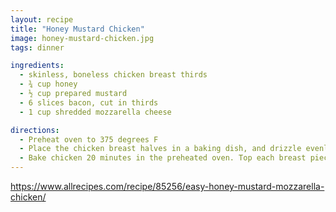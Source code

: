 ```yaml
---
layout: recipe
title: "Honey Mustard Chicken"
image: honey-mustard-chicken.jpg
tags: dinner

ingredients:
  - skinless, boneless chicken breast thirds
  - ¾ cup honey
  - ½ cup prepared mustard
  - 6 slices bacon, cut in thirds
  - 1 cup shredded mozzarella cheese

directions:
  - Preheat oven to 375 degrees F
  - Place the chicken breast halves in a baking dish, and drizzle evenly with honey and mustard.
  - Bake chicken 20 minutes in the preheated oven. Top each breast piece with 2 bacon slices, and sprinkle evenly with cheese. Continue baking 15 minutes, or until chicken juices run clear, bacon is crisp, and cheese is bubbly.
---
```


<https://www.allrecipes.com/recipe/85256/easy-honey-mustard-mozzarella-chicken/>
